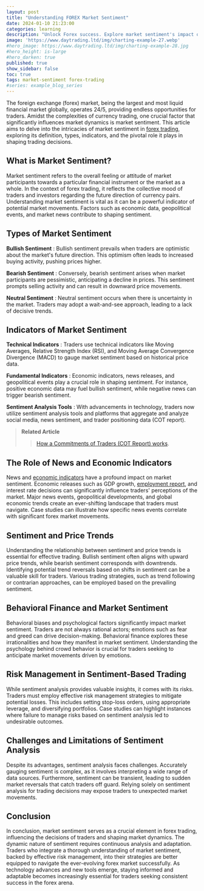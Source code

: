```yaml
---
layout: post
title: "Understanding FOREX Market Sentiment"
date: 2024-01-10 21:23:00
categories: learning
description: "Unlock Forex success. Explore market sentiment's impact on trading decisions, risk management, and trend identification in this comprehensive guide."
image: 'https://www.daytrading.ltd/img/charting-example-27.webp'
#hero_image: https://www.daytrading.ltd/img/charting-example-28.jpg
#hero_height: is-large
#hero_darken: true
published: true
show_sidebar: false
toc: true
tags: market-sentiment forex-trading
#series: example_blog_series
---
```


The foreign exchange (forex) market, being the largest and most liquid financial market globally, operates 24/5, providing endless opportunities for traders. Amidst the complexities of currency trading, one crucial factor that significantly influences market dynamics is market sentiment. This article aims to delve into the intricacies of market sentiment in <a href="https://www.daytrading.ltd/learning/what-is-forex-trading">forex trading</a>, exploring its definition, types, indicators, and the pivotal role it plays in shaping trading decisions.
  
## What is Market Sentiment?
Market sentiment refers to the overall feeling or attitude of market participants towards a particular financial instrument or the market as a whole. In the context of forex trading, it reflects the collective mood of traders and investors regarding the future direction of currency pairs. Understanding market sentiment is vital as it can be a powerful indicator of potential market movements. Factors such as economic data, geopolitical events, and market news contribute to shaping sentiment.
  
## Types of Market Sentiment
 **Bullish Sentiment** : Bullish sentiment prevails when traders are optimistic about the market's future direction. This optimism often leads to increased buying activity, pushing prices higher.

 **Bearish Sentiment** : Conversely, bearish sentiment arises when market participants are pessimistic, anticipating a decline in prices. This sentiment prompts selling activity and can result in downward price movements.

 **Neutral Sentiment** : Neutral sentiment occurs when there is uncertainty in the market. Traders may adopt a wait-and-see approach, leading to a lack of decisive trends.

## Indicators of Market Sentiment
 **Technical Indicators** : Traders use technical indicators like Moving Averages, Relative Strength Index (RSI), and Moving Average Convergence Divergence (MACD) to gauge market sentiment based on historical price data.

 **Fundamental Indicators** : Economic indicators, news releases, and geopolitical events play a crucial role in shaping sentiment. For instance, positive economic data may fuel bullish sentiment, while negative news can trigger bearish sentiment.

 **Sentiment Analysis Tools** : With advancements in technology, traders now utilize sentiment analysis tools and platforms that aggregate and analyze social media, news sentiment, and trader positioning data (COT report). 
 > <strong>Related Article</strong> 
 >><a href="https://www.daytrading.ltd/learning/commitments-of-traders">How a Commitments of Traders (COT Report) works</a>.

## The Role of News and Economic Indicators
News and <a href="https://www.daytrading.ltd/learning/economic-indicators-in-forex-trading">economic indicators</a> have a profound impact on market sentiment. Economic releases such as GDP growth, <a href="https://www.daytrading.ltd/learning/employment-report">employment report</a>, and interest rate decisions can significantly influence traders' perceptions of the market. Major news events, geopolitical developments, and global economic trends create an ever-shifting landscape that traders must navigate. Case studies can illustrate how specific news events correlate with significant forex market movements.
  
## Sentiment and Price Trends
Understanding the relationship between sentiment and price trends is essential for effective trading. Bullish sentiment often aligns with upward price trends, while bearish sentiment corresponds with downtrends. Identifying potential trend reversals based on shifts in sentiment can be a valuable skill for traders. Various trading strategies, such as trend following or contrarian approaches, can be employed based on the prevailing sentiment.

## Behavioral Finance and Market Sentiment
Behavioral biases and psychological factors significantly impact market sentiment. Traders are not always rational actors; emotions such as fear and greed can drive decision-making. Behavioral finance explores these irrationalities and how they manifest in market sentiment. Understanding the psychology behind crowd behavior is crucial for traders seeking to anticipate market movements driven by emotions.

## Risk Management in Sentiment-Based Trading
While sentiment analysis provides valuable insights, it comes with its risks. Traders must employ effective risk management strategies to mitigate potential losses. This includes setting stop-loss orders, using appropriate leverage, and diversifying portfolios. Case studies can highlight instances where failure to manage risks based on sentiment analysis led to undesirable outcomes.

## Challenges and Limitations of Sentiment Analysis
Despite its advantages, sentiment analysis faces challenges. Accurately gauging sentiment is complex, as it involves interpreting a wide range of data sources. Furthermore, sentiment can be transient, leading to sudden market reversals that catch traders off guard. Relying solely on sentiment analysis for trading decisions may expose traders to unexpected market movements.

## Conclusion
In conclusion, market sentiment serves as a crucial element in forex trading, influencing the decisions of traders and shaping market dynamics. The dynamic nature of sentiment requires continuous analysis and adaptation. Traders who integrate a thorough understanding of market sentiment, backed by effective risk management, into their strategies are better equipped to navigate the ever-evolving forex market successfully. As technology advances and new tools emerge, staying informed and adaptable becomes increasingly essential for traders seeking consistent success in the forex arena.

<script type="application/ld+json">
{
  "@context": "https://schema.org",
  "@type": "FAQPage",
  "mainEntity": [
    {
      "@type": "Question",
      "name": "What is market sentiment in forex trading?",
      "acceptedAnswer": {
        "@type": "Answer",
        "text": "Market sentiment refers to the collective mood of traders and investors towards the future direction of currency pairs, influencing trading decisions."
      }
    },
    {
      "@type": "Question",
      "name": "How does bullish sentiment impact forex trading?",
      "acceptedAnswer": {
        "@type": "Answer",
        "text": "Bullish sentiment, marked by optimism, often leads to increased buying activity, pushing prices higher and creating upward trends in forex trading."
      }
    },
    {
      "@type": "Question",
      "name": "What are common indicators of market sentiment?",
      "acceptedAnswer": {
        "@type": "Answer",
        "text": "Technical indicators (e.g., Moving Averages, RSI), fundamental indicators (economic data, news), and sentiment analysis tools are common indicators of market sentiment."
      }
    },
    {
      "@type": "Question",
      "name": "How does behavioral finance relate to market sentiment?",
      "acceptedAnswer": {
        "@type": "Answer",
        "text": "Behavioral biases and psychological factors impact market sentiment. Understanding behavioral finance helps traders navigate emotions and anticipate market movements."
      }
    },
    {
      "@type": "Question",
      "name": "Why is risk management important in sentiment-based trading?",
      "acceptedAnswer": {
        "@type": "Answer",
        "text": "Effective risk management, including setting stop-loss orders and diversifying portfolios, is crucial to mitigate potential losses associated with sentiment-based trading."
      }
    }
  ]
}
</script>
